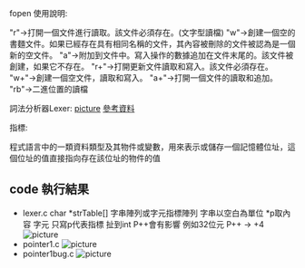 fopen 使用說明:

"r"->打開一個文件進行讀取。該文件必須存在。(文字型讀檔)
"w"->創建一個空的書麵文件。如果已經存在具有相同名稱的文件，其內容被刪除的文件被認為是一個新的空文件。
"a"->附加到文件中。寫入操作的數據追加在文件末尾的。該文件被創建，如果它不存在。
"r+"->打開更新文件讀取和寫入。該文件必須存在。
"w+"->創建一個空文件，讀取和寫入。
"a+"->打開一個文件的​​讀取和追加。
"rb"->二進位置的讀檔

詞法分析器Lexer:
[picture]()
[參考資料](https://zh.wikipedia.org/wiki/%E8%AF%8D%E6%B3%95%E5%88%86%E6%9E%90)


指標:

程式語言中的一類資料類型及其物件或變數，用來表示或儲存一個記憶體位址，這個位址的值直接指向存在該位址的物件的值

## code 執行結果
* lexer.c
char *strTable[] 字串陣列或字元指標陣列
字串以空白為單位
*p取內容 字元 只寫p代表指標
扯到int P++會有影響 例如32位元 P++ -> +4
![picture]()
* pointer1.c
![picture]()
* pointer1bug.c
![picture]()







